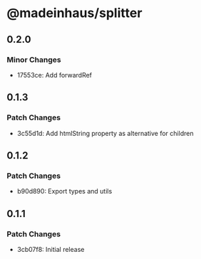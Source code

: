 # @madeinhaus/splitter

## 0.2.0

### Minor Changes

- 17553ce: Add forwardRef

## 0.1.3

### Patch Changes

- 3c55d1d: Add htmlString property as alternative for children

## 0.1.2

### Patch Changes

- b90d890: Export types and utils

## 0.1.1

### Patch Changes

- 3cb07f8: Initial release
